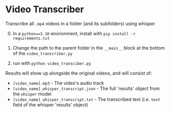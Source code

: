 # Video Transcriber

Transcribe all `.mp4` videos in a folder (and its subfolders) using whisper

0. In a `python==3.10` envrionment, install with `pip install -r requirements.txt`

1. Change the path to the parent folder in the `__main__` block at the bottom of the `video_transcriber.py` 

2. run with `python video_transciber.py`

Results will show up alongside the original videos, and will consist of:
-  `[video_name].mp3` -  The video's audio track
-  `[video_name]_whisper_transcript.json` - The full 'results' object from the `whisper` model
-  `[video_name]_whisper_transcript.txt` - The transcribed text (i.e. `text` field of the whisper 'results' object)
